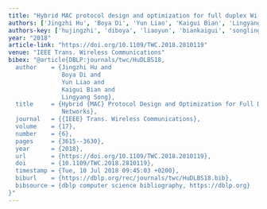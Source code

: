 ```yaml
---
title: "Hybrid MAC protocol design and optimization for full duplex Wi-Fi networks"
authors: ['Jingzhi Hu', 'Boya Di', 'Yun Liao', 'Kaigui Bian', 'Lingyang Song']
authors-key: ['hujingzhi', 'diboya', 'liaoyun', 'biankaigui', 'songlingyang']
year: "2018"
article-link: "https://doi.org/10.1109/TWC.2018.2810119"
venue: "IEEE Trans. Wireless Communications"
bibex: "@article{DBLP:journals/twc/HuDLBS18,
  author    = {Jingzhi Hu and
               Boya Di and
               Yun Liao and
               Kaigui Bian and
               Lingyang Song},
  title     = {Hybrid {MAC} Protocol Design and Optimization for Full Duplex Wi-Fi
               Networks},
  journal   = {{IEEE} Trans. Wireless Communications},
  volume    = {17},
  number    = {6},
  pages     = {3615--3630},
  year      = {2018},
  url       = {https://doi.org/10.1109/TWC.2018.2810119},
  doi       = {10.1109/TWC.2018.2810119},
  timestamp = {Tue, 10 Jul 2018 09:45:03 +0200},
  biburl    = {https://dblp.org/rec/journals/twc/HuDLBS18.bib},
  bibsource = {dblp computer science bibliography, https://dblp.org}
}"
---
```

